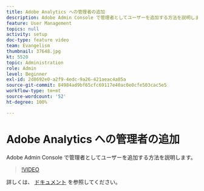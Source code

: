 ```yaml
---
title: Adobe Analytics への管理者の追加
description: Adobe Admin Console で管理者としてユーザーを追加する方法を説明します。
feature: User Management
topics: null
activity: setup
doc-type: feature video
team: Evangelism
thumbnail: 37648.jpg
kt: 5520
topic: Administration
role: Admin
level: Beginner
exl-id: 2d8692e0-a2f9-4edc-9a26-421aeac4a85a
source-git-commit: 84984ad9bf65cfc69117e40ac0e0cfe503cac5e5
workflow-type: tm+mt
source-wordcount: '52'
ht-degree: 100%

---
```


# Adobe Analytics への管理者の追加

Adobe Admin Console で管理者としてユーザーを追加する方法を説明します。

>[!VIDEO](https://video.tv.adobe.com/v/37648/?quality=12&learn=on)

詳しくは、 [ドキュメント](https://helpx.adobe.com/jp/enterprise/using/admin-console.html) を参照してください。

